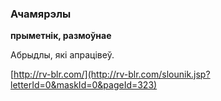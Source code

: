 ### Ачамярэлы
**прыметнік, размоўнае**

Абрыдлы, які апрацівеў.

<a rel="author">[http://rv-blr.com/](http://rv-blr.com/slounik.jsp?letterId=0&maskId=0&pageId=323)</a>
